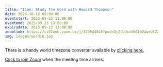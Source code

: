 ```yaml
---
title: "11am: Study the Word with Howard Thompson"
date: 2024-10-18 00:00:00
eventstart: 2025-09-23 11:00:00
eventend: 2025-09-23 13:00:00
expirydate: 2025-09-23 13:00:00
zoomlink: https://us02web.zoom.us/j/320544045?pwd=QjZtbUxvVk81b2dweUtZZTE3ZE9IZz09
img: images/wordID.jpg
---
```


There is a handy world timezone converter available by [clicking here.](https://www.timeanddate.com/worldclock/converter.html)

[Click to join Zoom](https://us02web.zoom.us/j/320544045?pwd=QjZtbUxvVk81b2dweUtZZTE3ZE9IZz09) when the meeting time arrives.